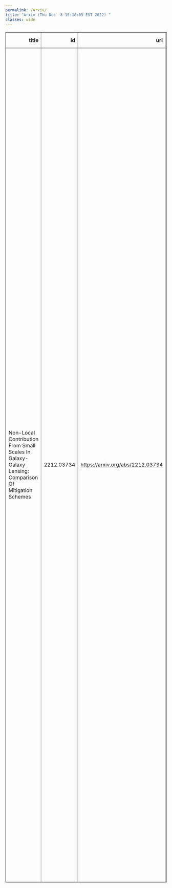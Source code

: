 ```yaml
---
permalink: /Arxiv/
title: "Arxiv (Thu Dec  8 15:10:05 EST 2022) "
classes: wide
---
```

<table border="1" class="dataframe">
  <thead>
    <tr style="text-align: right;">
      <th>title</th>
      <th>id</th>
      <th>url</th>
      <th>authors</th>
      <th>Local Authors</th>
    </tr>
  </thead>
  <tbody>
    <tr>
      <td>Non-Local Contribution From Small Scales In Galaxy-Galaxy Lensing:   Comparison Of Mitigation Schemes</td>
      <td>2212.03734</td>
      <td><a href="https://arxiv.org/abs/2212.03734" target="_blank">https://arxiv.org/abs/2212.03734</a></td>
      <td>J. Prat, G. Zacharegkas, Y. Park, N. Maccrann, E. R. Switzer, S. Pandey, C. Chang, J. Blazek, R. Miquel, A. Alarcon, O. Alves, A. Amon, F. Andrade-Oliveira, K. Bechtol, M. R. Becker, G. M. Bernstein, R. Chen, A. Choi, H. Camacho, A. Campos, A. Carnero Rosell, M. Carrasco Kind, R. Cawthon, J. Cordero, M. Crocce, C. Davis, J. Derose, H. T. Diehl, S. Dodelson, C. Doux, A. Drlica-Wagner, K. Eckert, T. F. Eifler, J. Elvin-Poole, S. Everett, X. Fang, A. Ferté, P. Fosalba, O. Friedrich, M. Gatti, G. Giannini, D. Gruen, R. A. Gruendl, I. Harrison, W. G. Hartley, K. Herner, H. Huang, E. M. Huff, M. Jarvis, E. Krause, N. Kuropatkin, P. -F. Leget, J. Mccullough, J. Myles, A. Navarro-Alsina, A. Porredon, M. Raveri, R. P. Rollins, A. Roodman, R. Rosenfeld, A. J. Ross, E. S. Rykoff, C. Sánchez, J. Sanchez, L. F. Secco, I. Sevilla-Noarbe, E. Sheldon, T. Shin, M. A. Troxel, I. Tutusaus, T. N. Varga, B. Yanny, B. Yin, Y. Zhang, J. Zuntz, M. Aguena, S. Allam, J. Annis, D. Bacon, E. Bertin, S. Bocquet, D. Brooks, D. L. Burke, J. Carretero, M. Costanzi, M. E. S. Pereira, J. De Vicente, S. Desai, I. Ferrero, B. Flaugher, D. W. Gerdes, G. Gutierrez, S. R. Hinton, D. L. Hollowood, K. Honscheid, D. J. James, M. Lima, F. Menanteau, J. Mena-Fernández, A. Palmese, M. Paterno, F. Paz-Chinchón, A. Pieres, A. A. Plazas Malagón, M. Rodriguez-Monroy, E. Sanchez, M. Schubnell, M. Smith, M. Soares-Santos, E. Suchyta, M. E. C. Swanson, G. Tarle, C. To, N. Weaverdyck, J. Weller</td>
      <td>Ashley Ross, Chun-Hao To, Klaus Honscheid, Michael Rizzo Smith</td>
    </tr>
  </tbody>
</table>